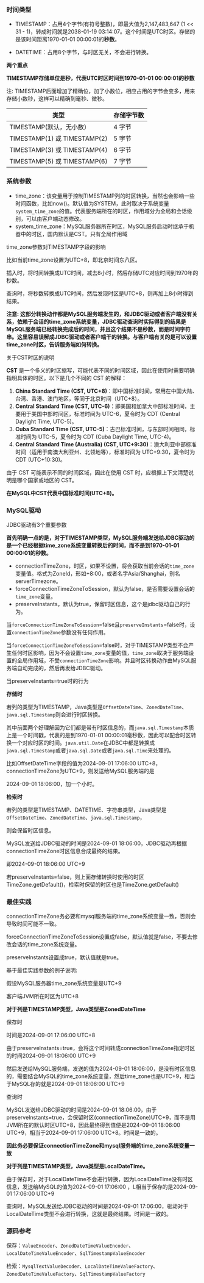 ### 时间类型

* TIMESTAMP：占用4个字节(有符号整数)，即最大值为2,147,483,647 (1 << 31 - 1)，转成时间就是2038-01-19 03:14:07。这个时间是UTC时区。存储的是该时间距离1970-01-01 00:00:01的**秒数**。

* DATETIME：占用8个字节，与时区无关，不会进行转换。

**两个重点**

**TIMESTAMP存储单位是秒，代表UTC时区时间到1970-01-01 00:00:01的秒数**

注: TIMESTAMP后面增加了精确位，加了小数位，相应占用的字节会变多，用来存储小数秒，这样可以精确到毫秒、微秒。

| 类型                         | 存储字节数 |
| ---------------------------- | ---------- |
| TIMESTAMP(默认，无小数）     | 4 字节     |
| TIMESTAMP(1) 或 TIMESTAMP(2) | 5 字节     |
| TIMESTAMP(3) 或 TIMESTAMP(4) | 6 字节     |
| TIMESTAMP(5) 或 TIMESTAMP(6) | 7 字节     |

### 系统参数

* time_zone：该变量用于控制TIMESTAMP列的时区转换，当然也会影响一些时间函数，比如now()。默认值为SYSTEM，此时取决于系统变量`system_time_zone`的值。代表服务端所在的时区，作用域分为全局和会话级别，可以由客户端动态修改。
* system_time_zone：MySQL服务器所在时区，MySQL服务启动时继承于机器中的时区，国内默认是CST。只有全局作用域

time_zone参数对TIMESTAMP字段的影响

比如当前time_zone设置为UTC+8，即北京时间东八区。

插入时，将时间转换成UTC时间，减去8小时，然后存储UTC对应时间到1970年的秒数。

查询时，将秒数转换成UTC时间，然后发现时区是UTC+8，则再加上8小时得到结果。

**注意: 这部分转换动作都是MySQL服务端发生的，和JDBC驱动或者客户端没有关系，依赖于会话的time_zone系统变量，JDBC驱动查询时实际得到的结果是MySQL服务端已经转换完成后的时间，并且这个结果不是秒数，而是时间字符串。这里容易误解成JDBC驱动或者客户端干的转换。与客户端有关的是可以设置time_zone时区，告诉服务端如何转换。**

关于CST时区的说明

**CST** 是一个多义的时区缩写，可能代表不同的时间区域，因此在使用时需要明确指明具体的时区。以下是几个不同的 CST 的解释：

1. **China Standard Time (CST, UTC+8)**：即中国标准时间，常用在中国大陆、台湾、香港、澳门地区，等同于北京时间（UTC+8）。
2. **Central Standard Time (CST, UTC-6)**：即美国和加拿大中部标准时间，主要用于美国中部时间区，标准时间为 UTC-6，夏令时为 CDT (Central Daylight Time, UTC-5)。
3. **Cuba Standard Time (CST, UTC-5)**：古巴标准时间，与东部时间相同，标准时间为 UTC-5，夏令时为 CDT (Cuba Daylight Time, UTC-4)。
4. **Central Standard Time (Australia) (CST, UTC+9:30)**：澳大利亚中部标准时间（适用于南澳大利亚州、北领地等），标准时间为 UTC+9:30，夏令时为 CDT (UTC+10:30)。

由于 CST 可能表示不同的时间区域，因此在使用 CST 时，应根据上下文清楚说明是哪个国家或地区的 CST。

**在MySQL中CST代表中国标准时间(UTC+8)。**

### MySQL驱动

JDBC驱动有3个重要参数

**首先明确一点的是，对于TIMESTAMP类型，MySQL服务端发送给JDBC驱动的是一个已经根据time_zone系统变量转换后的时间，而不是到1970-01-01 00:00:01的秒数。**

* connectionTimeZone，时区，如果不设置，将会获取当前会话的`time_zone`变量值。格式为ZoneId，形如+8:00，或者名字Asia/Shanghai，别名serverTimezone。
* forceConnectionTimeZoneToSession，默认为false，是否需要设置会话的`time_zone`变量。
* preserveInstants，默认为true，保留时区信息，这个是jdbc驱动自己的行为。

当`forceConnectionTimeZoneToSession`=false且`preserveInstants`=false时，设置`connectionTimeZone`参数没有任何作用。

当`forceConnectionTimeZoneToSession`=false时，对于TIMESTAMP类型不会产生任何时区影响，因为不会设置`time_zone`变量的值，`time_zone`取决于服务端设置的全局作用域，不受`connectionTimeZone`影响。并且时区转换动作由MySQL服务端自动完成的，然后再发给JDBC驱动。

当preserveInstants=true时的行为

**存储时**

若列的类型为TIMESTAMP，Java类型是`OffsetDateTime`、`ZonedDateTime`、`java.sql.Timestamp`则会进行时区转换。

其中前面两个好理解因为它们都是带有时区信息的，而`java.sql.Timestamp`本质上是一个时间戳，代表的是到1970-01-01 00:00:01毫秒数，因此可以配合时区转换一个对应时区的时间。`java.util.Date`在JDBC中都是转换成`java.sql.Timestamp`或者`java.sql.Date`或者`java.sql.Time`来处理的。

比如OffsetDateTime字段的值为2024-09-01 17:06:00 UTC+8，connectionTimeZone为UTC+9，则发送给MySQL服务端的是

2024-09-01 18:06:00，加一个小时。

**检索时**

若列的类型是TIMESTAMP、DATETIME、字符串类型，Java类型是`OffsetDateTime`、`ZonedDateTime`、`java.sql.Timestamp`，

则会保留时区信息。

MySQL发送给JDBC驱动的时间是2024-09-01 18:06:00，JDBC驱动再根据connectionTimeZone时区信息合成最终的结果。

即2024-09-01 18:06:00 UTC+9

若preserveInstants=false，则上面存储转换时使用的时区TimeZone.getDefault()，检索时保留的时区也是TimeZone.getDefault()

### 最佳实践

connectionTimeZone务必要和mysql服务端的time_zone系统变量一致，否则会导致时间可能不一致。

forceConnectionTimeZoneToSession设置成false，默认值就是false，不要去修改会话的time_zone系统变量。

preserveInstants设置成true，默认值就是true。

基于最佳实践参数的例子说明:

假设MySQL服务器time_zone系统变量是UTC+9

客户端JVM所在时区为UTC+8

**对于列是TIMESTAMP类型，Java类型是ZonedDateTime**

保存时

时间是2024-09-01 17:06:00 UTC+8

由于preserveInstants=true，会将这个时间转成connectionTimeZone指定时区的时间2024-09-01 18:06:00 UTC+9

然后发送给MySQL服务端，发送的值为2024-09-01 18:06:00，是没有时区信息的，需要结合MySQL的time_zone系统变量，然后time_zone也是UTC+9，相当于MySQL存的就是2024-09-01 18:06:00 UTC+9

查询时

MySQL发送给JDBC驱动的时间是2024-09-01 18:06:00，由于preserveInstants=true，会保留时区(connectionTimeZone)UTC+9，而不是用JVM所在的默认时区UTC+8，因此最终得到值便是2024-09-01 18:06:00 UTC+9，相当于2024-09-01 17:06:00 UTC+8。时间是一致的。

**因此务必要保证connectionTimeZone和mysql服务端的time_zone系统变量一致**

**对于列是TIMESTAMP类型，Java类型是LocalDateTime。**

由于保存时，对于LocalDateTime不会进行转换，因为LocalDateTime没有时区信息，发送给MySQL的值为2024-09-01 17:06:00 ，L相当于保存的是2024-09-01 17:06:00 UTC+9

查询时，MySQL发送给JDBC驱动的时间是2024-09-01 17:06:00，驱动对于LocalDateTime类型不会进行转换，这就是最终结果。时间是一致的。

### 源码参考

保存：`ValueEncoder`、`ZonedDateTimeValueEncoder`、`LocalDateTimeValueEncoder`、`SqlTimestampValueEncoder`

检索：`MysqlTextValueDecoder`、`LocalDateTimeValueFactory`、`ZonedDateTimeValueFactory`、`SqlTimestampValueFactory`
